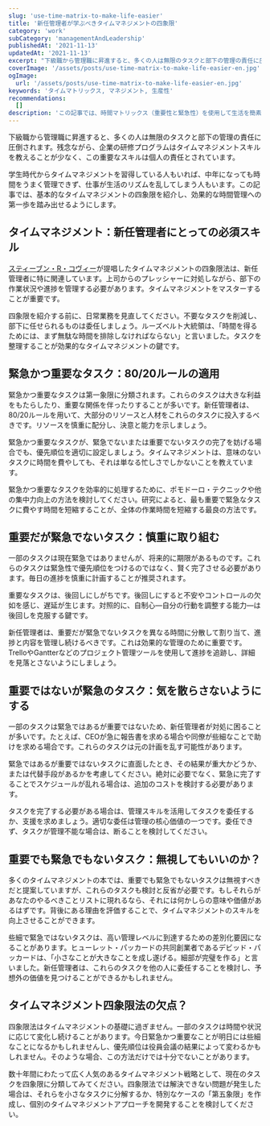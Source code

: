 ```yaml
---
slug: 'use-time-matrix-to-make-life-easier'
title: '新任管理者が学ぶべきタイムマネジメントの四象限'
category: 'work'
subCategory: 'managementAndLeadership'
publishedAt: '2021-11-13'
updatedAt: '2021-11-13'
excerpt: "下級職から管理職に昇進すると、多くの人は無限のタスクと部下の管理の責任に圧倒されます。残念ながら、企業の研修プログラムは効果的なタイムマネジメントを教えないことが多く、この重要なスキルは個人の責任とされます。"
coverImage: '/assets/posts/use-time-matrix-to-make-life-easier-en.jpg'
ogImage:
  url: '/assets/posts/use-time-matrix-to-make-life-easier-en.jpg'
keywords: 'タイムマトリックス, マネジメント, 生産性'
recommendations:
  []
description: 'この記事では、時間マトリックス（重要性と緊急性）を使用して生活を簡素化し、効率を高める方法を説明しています。時間マトリックスは4つの象限に分かれており、読者が最も重要なタスクを特定し、優先順位を付けるのに役立ちます。より良い時間管理と目標達成のための実用的なヒントと戦略も提供しています。'
---
```


下級職から管理職に昇進すると、多くの人は無限のタスクと部下の管理の責任に圧倒されます。残念ながら、企業の研修プログラムはタイムマネジメントスキルを教えることが少なく、この重要なスキルは個人の責任とされています。

学生時代からタイムマネジメントを習得している人もいれば、中年になっても時間をうまく管理できず、仕事が生活のリズムを乱してしまう人もいます。この記事では、基本的なタイムマネジメントの四象限を紹介し、効果的な時間管理への第一歩を踏み出せるようにします。

## タイムマネジメント：新任管理者にとっての必須スキル

[スティーブン・R・コヴィー](https://en.wikipedia.org/wiki/Stephen_Covey)が提唱したタイムマネジメントの四象限法は、新任管理者に特に関連しています。上司からのプレッシャーに対処しながら、部下の作業状況や進捗を管理する必要があります。タイムマネジメントをマスターすることが重要です。

四象限を紹介する前に、日常業務を見直してください。不要なタスクを削減し、部下に任せられるものは委任しましょう。ルーズベルト大統領は、「時間を得るためには、まず無駄な時間を排除しなければならない」と言いました。タスクを整理することが効果的なタイムマネジメントの鍵です。

## 緊急かつ重要なタスク：80/20ルールの適用

緊急かつ重要なタスクは第一象限に分類されます。これらのタスクは大きな利益をもたらしたり、重要な関係を伴ったりすることが多いです。新任管理者は、80/20ルールを用いて、大部分のリソースと人材をこれらのタスクに投入するべきです。リソースを慎重に配分し、決意と能力を示しましょう。

緊急かつ重要なタスクが、緊急でないまたは重要でないタスクの完了を妨げる場合でも、優先順位を適切に設定しましょう。タイムマネジメントは、意味のないタスクに時間を費やしても、それは単なる忙しさでしかないことを教えています。

緊急かつ重要なタスクを効率的に処理するために、ポモドーロ・テクニックや他の集中力向上の方法を検討してください。研究によると、最も重要で緊急なタスクに費やす時間を短縮することが、全体の作業時間を短縮する最良の方法です。

## 重要だが緊急でないタスク：慎重に取り組む

一部のタスクは現在緊急ではありませんが、将来的に期限があるものです。これらのタスクは緊急性で優先順位をつけるのではなく、賢く完了させる必要があります。毎日の進捗を慎重に計画することが推奨されます。

重要なタスクは、後回しにしがちです。後回しにすると不安やコントロールの欠如を感じ、遅延が生じます。対照的に、自制心—自分の行動を調整する能力—は後回しを克服する鍵です。

新任管理者は、重要だが緊急でないタスクを異なる時間に分散して割り当て、進捗と内容を管理し続けるべきです。これは効果的な管理のために重要です。TrelloやGantterなどのプロジェクト管理ツールを使用して進捗を追跡し、詳細を見落とさないようにしましょう。

## 重要ではないが緊急のタスク：気を散らさないようにする

一部のタスクは緊急ではあるが重要ではないため、新任管理者が対処に困ることが多いです。たとえば、CEOが急に報告書を求める場合や同僚が些細なことで助けを求める場合です。これらのタスクは元の計画を乱す可能性があります。

緊急ではあるが重要ではないタスクに直面したとき、その結果が重大かどうか、または代替手段があるかを考慮してください。絶対に必要でなく、緊急に完了することでスケジュールが乱れる場合は、追加のコストを検討する必要があります。

タスクを完了する必要がある場合は、管理スキルを活用してタスクを委任するか、支援を求めましょう。適切な委任は管理の核心価値の一つです。委任できず、タスクが管理不能な場合は、断ることを検討してください。

## 重要でも緊急でもないタスク：無視してもいいのか？

多くのタイムマネジメントの本では、重要でも緊急でもないタスクは無視すべきだと提案していますが、これらのタスクも検討と反省が必要です。もしそれらがあなたのやるべきことリストに現れるなら、それには何かしらの意味や価値があるはずです。背後にある理由を評価することで、タイムマネジメントのスキルを向上させることができます。

些細で緊急ではないタスクは、高い管理レベルに到達するための差別化要因になることがあります。ヒューレット・パッカードの共同創業者であるデビッド・パッカードは、「小さなことが大きなことを成し遂げる。細部が完璧を作る」と言いました。新任管理者は、これらのタスクを他の人に委任することを検討し、予想外の価値を見つけることができるかもしれません。

## タイムマネジメント四象限法の欠点？

四象限法はタイムマネジメントの基礎に過ぎません。一部のタスクは時間や状況に応じて変化し続けることがあります。今日緊急かつ重要なことが明日には些細なことになるかもしれませんし、優先順位は役員会議の結果によって変わるかもしれません。そのような場合、この方法だけでは十分でないことがあります。

数十年間にわたって広く人気のあるタイムマネジメント戦略として、現在のタスクを四象限に分類してみてください。四象限法では解決できない問題が発生した場合は、それらを小さなタスクに分解するか、特別なケースの「第五象限」を作成し、個別のタイムマネジメントアプローチを開発することを検討してください。